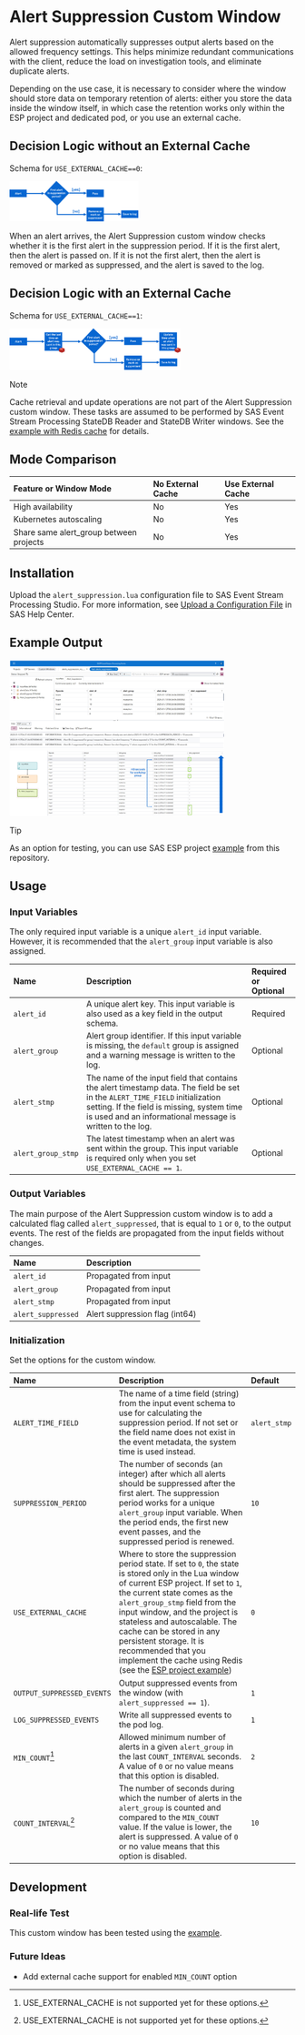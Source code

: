 # Alert Suppression Custom Window
Alert suppression automatically suppresses output alerts based on the allowed frequency settings. This helps minimize redundant communications with the client, reduce the load on investigation tools, and eliminate duplicate alerts.

Depending on the use case, it is necessary to consider where the window should store data on temporary retention of alerts: either you store the data inside the window itself, in which case the retention works only within the ESP project and dedicated pod, or you use an external cache.

## Decision Logic without an External Cache
Schema for `USE_EXTERNAL_CACHE==0`:

<img alt="Decision logic without an external cache" src="img/window_logic_nocache.png"  width="45%" height="45%">

When an alert arrives, the Alert Suppression custom window checks whether it is the first alert in the suppression period. If it is the first alert, then the alert is passed on. If it is not the first alert, then the alert is removed or marked as suppressed, and the alert is saved to the log.

## Decision Logic with an External Cache 
Schema for `USE_EXTERNAL_CACHE==1`:

<img alt="Decision logic with an external cache" src="img/window_logic_with_cache.png"  width="60%" height="60%">

> [!NOTE]
> Cache retrieval and update operations are not part of the Alert Suppression custom window. These tasks are assumed to be performed by SAS Event Stream Processing StateDB Reader and StateDB Writer windows. See the [example with Redis cache](./test_files/alerts_suppression_redisV1.xml) for details. 
  
## Mode Comparison

| Feature or Window Mode            | No External Cache            | Use External Cache            |
|:----------------|:-----------------------|:-----------------------|
| High availability|No|Yes|
| Kubernetes autoscaling|No|Yes|
| Share same alert_group between projects|No|Yes|

## Installation
Upload the `alert_suppression.lua` configuration file to SAS Event Stream Processing Studio. For more information, see [Upload a Configuration File](https://documentation.sas.com/?cdcId=espcdc&cdcVersion=default&docsetId=espstudio&docsetTarget=n1s1yakz9sl8upn1h9w2w7ba2mao.htm#p0a64jblkf46y4n1hofcs1ikonrz) in SAS Help Center. 

## Example Output

<img alt="Output for Alert_Suppression window" src="img/alert_suppression_window_studio_output.jpg"  width="75%" height="75%">
<img alt="Output for Alert_Suppression window, with comments" src="img/alert_suppression_window_studio_output_commented.jpg"  width="75%" height="75%">

> [!TIP]
> As an option for testing, you can use SAS ESP project [example](./test_files/alerts_suppression_no_cacheV1_1.xml) from this repository.

## Usage

<!--start_of_usage-->
### Input Variables
The only required input variable is a unique `alert_id` input variable. However, it is recommended that the `alert_group` input variable is also assigned.

| Name                       | Description                                                                 | Required or Optional   |
|:---------------------------|:----------------------------------------------------------------------------|:-----------------------|
| `alert_id`                   | A unique alert key. This input variable is also used as a key field in the output schema.                       | Required               |
| `alert_group`                | Alert group identifier. If this input variable is missing, the `default` group is assigned and a warning message is written to the log.                              | Optional               |
| `alert_stmp`                 | The name of the input field that contains the alert timestamp data. The field be set in the `ALERT_TIME_FIELD` initialization setting. If the field is missing, system time is used and an informational message is written to the log.                   | Optional               |
| `alert_group_stmp`           |  The latest timestamp when an alert was sent within the group. This input variable is required only when you set `USE_EXTERNAL_CACHE == 1`.  | Optional               |


### Output Variables
The main purpose of the Alert Suppression custom window is to add a calculated flag called `alert_suppressed`, that is equal to `1` or `0`, to the output events. The rest of the fields are propagated from the input fields without changes.

| Name            | Description            |
|:----------------|:-----------------------|
| `alert_id` | Propagated from input |
| `alert_group` | Propagated from input |
| `alert_stmp` | Propagated from input |
| `alert_suppressed` | Alert suppression flag (int64) |

### Initialization
Set the options for the custom window. 

| Name                   | Description                                                          | Default   |
|:-----------------------|:---------------------------------------------------------------------|:----------|
| `ALERT_TIME_FIELD`   | The name of a time field (string) from the input event schema to use for calculating the suppression period. If not set or the field name does not exist in the event metadata, the system time is used instead.  | `alert_stmp`      |
| `SUPPRESSION_PERIOD`  | The number of seconds (an integer) after which all alerts should be suppressed after the first alert. The suppression period works for a unique `alert_group` input variable. When the period ends, the first new event passes, and the suppressed period is renewed. | `10`       |
| `USE_EXTERNAL_CACHE` | Where to store the suppression period state. If set to `0`, the state is stored only in the Lua window of current ESP project. If set to `1`, the current state comes as the `alert_group_stmp` field from the input window, and the project is stateless and autoscalable. The cache can be stored in any persistent storage. It is recommended that you implement the cache using Redis (see the [ESP project example](./test_files/alerts_suppression_redisV1.xml))   | `0`        |
| `OUTPUT_SUPPRESSED_EVENTS`            | Output suppressed events from the window (with `alert_suppressed == 1`).                                                  | `1`         |
| `LOG_SUPPRESSED_EVENTS`  | Write all suppressed events to the pod log. | `1`       |
| `MIN_COUNT`[^1] | Allowed minimum number of alerts in a given `alert_group` in the last `COUNT_INTERVAL` seconds. A value of `0` or no value means that this option is disabled.                                           | `2`         |
| `COUNT_INTERVAL`[^1]            | The number of seconds during which the number of alerts in the `alert_group` is counted and compared to the `MIN_COUNT` value. If the value is lower, the alert is suppressed. A value of `0` or no value means that this option is disabled.                                                  | `10`         |
<!--end_of_usage-->

[^1]: USE_EXTERNAL_CACHE is not supported yet for these options.


## Development

### Real-life Test
This custom window has been tested using the [example](./test_files/alerts_suppression_no_cacheV1_1.xml). 

### Future Ideas
- Add external cache support for enabled `MIN_COUNT` option
